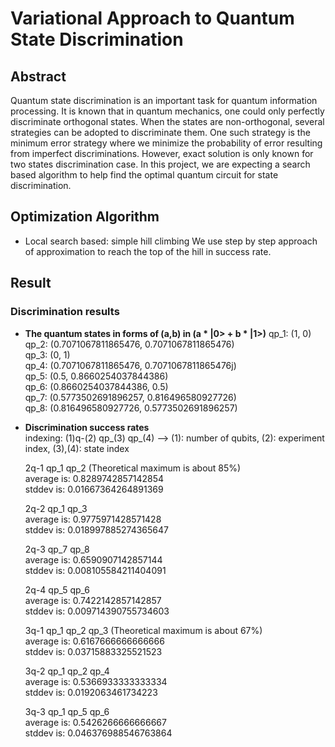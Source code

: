 # Variational Approach to Quantum State Discrimination

## Abstract

Quantum state discrimination is an important task for quantum information processing. It is known that in quantum mechanics, one could only perfectly discriminate orthogonal states. When the states are non-orthogonal, several strategies can be adopted to discriminate them. One such strategy is the minimum error strategy where we minimize the probability of error resulting from imperfect discriminations. However, exact solution is only known for two states discrimination case.
In this project, we are expecting a search based algorithm to help find the optimal quantum circuit for state discrimination.

## Optimization Algorithm  
  - Local search based: simple hill climbing
    We use step by step approach of approximation to reach the top of the hill in success rate.

## Result  
### Discrimination results  
- **The quantum states in forms of (a,b) in (a * |0> +  b * |1>)**
  qp_1:  (1, 0)  
  qp_2:  (0.7071067811865476, 0.7071067811865476)  
  qp_3:  (0, 1)  
  qp_4:  (0.7071067811865476, 0.7071067811865476j)  
  qp_5:  (0.5, 0.8660254037844386)  
  qp_6:  (0.8660254037844386, 0.5)  
  qp_7:  (0.5773502691896257, 0.816496580927726)  
  qp_8:  (0.816496580927726, 0.5773502691896257)  

- **Discrimination success rates**  
  indexing: (1)q-(2) qp_(3) qp_(4) --> (1): number of qubits, (2): experiment index, (3),(4): state index  
  
  2q-1 qp_1 qp_2 (Theoretical maximum is about 85%)  
  average is:  0.8289742857142854  
  stddev is:  0.01667364264891369  
    
  2q-2 qp_1 qp_3  
  average is:  0.9775971428571428  
  stddev is:  0.018997885274365647  
  
  2q-3 qp_7 qp_8  
  average is:  0.6590907142857144  
  stddev is:  0.008105584211404091  
  
  2q-4 qp_5 qp_6  
  average is:  0.7422142857142857  
  stddev is:  0.009714390755734603  
  
  3q-1 qp_1 qp_2 qp_3 (Theoretical maximum is about 67%)  
  average is:  0.6167666666666666  
  stddev is:  0.03715883325521523  
  
  3q-2 qp_1 qp_2 qp_4  
  average is:  0.5366933333333334  
  stddev is:  0.0192063461734223  
  
  3q-3 qp_1 qp_5 qp_6  
  average is:  0.5426266666666667  
  stddev is:  0.046376988546763864  
